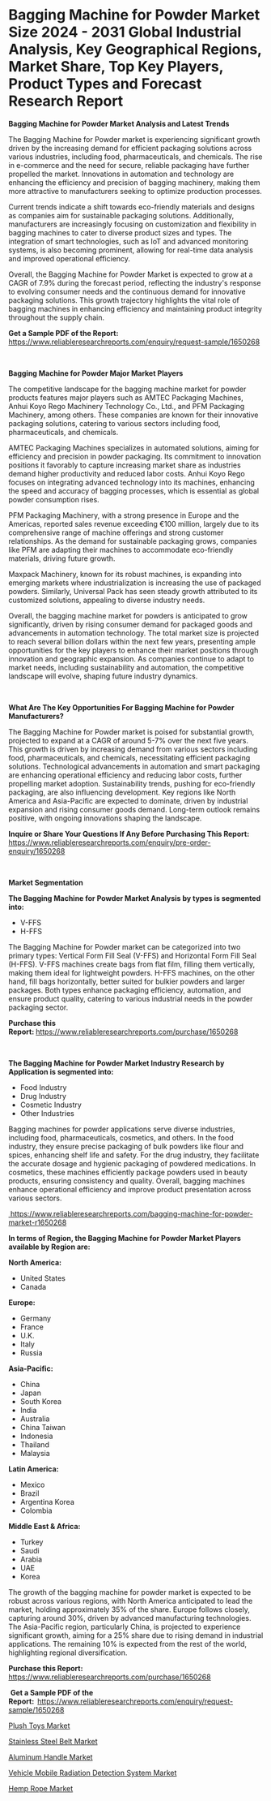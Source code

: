 <p><h1>Bagging Machine for Powder Market Size 2024 - 2031 Global Industrial Analysis, Key Geographical Regions, Market Share, Top Key Players, Product Types and Forecast Research Report</h1></p><p><strong>Bagging Machine for Powder Market Analysis and Latest Trends</strong></p>
<p><p>The Bagging Machine for Powder market is experiencing significant growth driven by the increasing demand for efficient packaging solutions across various industries, including food, pharmaceuticals, and chemicals. The rise in e-commerce and the need for secure, reliable packaging have further propelled the market. Innovations in automation and technology are enhancing the efficiency and precision of bagging machinery, making them more attractive to manufacturers seeking to optimize production processes.</p><p>Current trends indicate a shift towards eco-friendly materials and designs as companies aim for sustainable packaging solutions. Additionally, manufacturers are increasingly focusing on customization and flexibility in bagging machines to cater to diverse product sizes and types. The integration of smart technologies, such as IoT and advanced monitoring systems, is also becoming prominent, allowing for real-time data analysis and improved operational efficiency.</p><p>Overall, the Bagging Machine for Powder Market is expected to grow at a CAGR of 7.9% during the forecast period, reflecting the industry's response to evolving consumer needs and the continuous demand for innovative packaging solutions. This growth trajectory highlights the vital role of bagging machines in enhancing efficiency and maintaining product integrity throughout the supply chain.</p></p>
<p><strong>Get a Sample PDF of the Report:&nbsp;</strong> <a href="https://www.reliableresearchreports.com/enquiry/request-sample/1650268?utm_campaign=1289&utm_medium=2&utm_source=Github&utm_content=ia&utm_term=26092024&utm_id=bagging-machine-for-powder">https://www.reliableresearchreports.com/enquiry/request-sample/1650268</a></p>
<p>&nbsp;</p>
<p><strong>Bagging Machine for Powder Major Market Players</strong></p>
<p><p>The competitive landscape for the bagging machine market for powder products features major players such as AMTEC Packaging Machines, Anhui Koyo Rego Machinery Technology Co., Ltd., and PFM Packaging Machinery, among others. These companies are known for their innovative packaging solutions, catering to various sectors including food, pharmaceuticals, and chemicals.</p><p>AMTEC Packaging Machines specializes in automated solutions, aiming for efficiency and precision in powder packaging. Its commitment to innovation positions it favorably to capture increasing market share as industries demand higher productivity and reduced labor costs. Anhui Koyo Rego focuses on integrating advanced technology into its machines, enhancing the speed and accuracy of bagging processes, which is essential as global powder consumption rises.</p><p>PFM Packaging Machinery, with a strong presence in Europe and the Americas, reported sales revenue exceeding €100 million, largely due to its comprehensive range of machine offerings and strong customer relationships. As the demand for sustainable packaging grows, companies like PFM are adapting their machines to accommodate eco-friendly materials, driving future growth.</p><p>Maxpack Machinery, known for its robust machines, is expanding into emerging markets where industrialization is increasing the use of packaged powders. Similarly, Universal Pack has seen steady growth attributed to its customized solutions, appealing to diverse industry needs.</p><p>Overall, the bagging machine market for powders is anticipated to grow significantly, driven by rising consumer demand for packaged goods and advancements in automation technology. The total market size is projected to reach several billion dollars within the next few years, presenting ample opportunities for the key players to enhance their market positions through innovation and geographic expansion. As companies continue to adapt to market needs, including sustainability and automation, the competitive landscape will evolve, shaping future industry dynamics.</p></p>
<p>&nbsp;</p>
<p><strong>What Are The Key Opportunities For Bagging Machine for Powder Manufacturers?</strong></p>
<p><p>The Bagging Machine for Powder market is poised for substantial growth, projected to expand at a CAGR of around 5-7% over the next five years. This growth is driven by increasing demand from various sectors including food, pharmaceuticals, and chemicals, necessitating efficient packaging solutions. Technological advancements in automation and smart packaging are enhancing operational efficiency and reducing labor costs, further propelling market adoption. Sustainability trends, pushing for eco-friendly packaging, are also influencing development. Key regions like North America and Asia-Pacific are expected to dominate, driven by industrial expansion and rising consumer goods demand. Long-term outlook remains positive, with ongoing innovations shaping the landscape.</p></p>
<p><strong>Inquire or Share Your Questions If Any Before Purchasing This Report:</strong> <a href="https://www.reliableresearchreports.com/enquiry/pre-order-enquiry/1650268?utm_campaign=1289&utm_medium=2&utm_source=Github&utm_content=ia&utm_term=26092024&utm_id=bagging-machine-for-powder">https://www.reliableresearchreports.com/enquiry/pre-order-enquiry/1650268</a></p>
<p>&nbsp;</p>
<p><strong>Market Segmentation</strong></p>
<p><strong>The Bagging Machine for Powder Market Analysis by types is segmented into:</strong></p>
<p><ul><li>V-FFS</li><li>H-FFS</li></ul></p>
<p><p>The Bagging Machine for Powder market can be categorized into two primary types: Vertical Form Fill Seal (V-FFS) and Horizontal Form Fill Seal (H-FFS). V-FFS machines create bags from flat film, filling them vertically, making them ideal for lightweight powders. H-FFS machines, on the other hand, fill bags horizontally, better suited for bulkier powders and larger packages. Both types enhance packaging efficiency, automation, and ensure product quality, catering to various industrial needs in the powder packaging sector.</p></p>
<p><strong>Purchase this Report:&nbsp;</strong><a href="https://www.reliableresearchreports.com/purchase/1650268?utm_campaign=1289&utm_medium=2&utm_source=Github&utm_content=ia&utm_term=26092024&utm_id=bagging-machine-for-powder">https://www.reliableresearchreports.com/purchase/1650268</a></p>
<p>&nbsp;</p>
<p><strong>The Bagging Machine for Powder Market Industry Research by Application is segmented into:</strong></p>
<p><ul><li>Food Industry</li><li>Drug Industry</li><li>Cosmetic Industry</li><li>Other Industries</li></ul></p>
<p><p>Bagging machines for powder applications serve diverse industries, including food, pharmaceuticals, cosmetics, and others. In the food industry, they ensure precise packaging of bulk powders like flour and spices, enhancing shelf life and safety. For the drug industry, they facilitate the accurate dosage and hygienic packaging of powdered medications. In cosmetics, these machines efficiently package powders used in beauty products, ensuring consistency and quality. Overall, bagging machines enhance operational efficiency and improve product presentation across various sectors.</p></p>
<p><a href="https://www.reliableresearchreports.com/bagging-machine-for-powder-market-r1650268?utm_campaign=1289&utm_medium=2&utm_source=Github&utm_content=ia&utm_term=26092024&utm_id=bagging-machine-for-powder">&nbsp;https://www.reliableresearchreports.com/bagging-machine-for-powder-market-r1650268</a></p>
<p><strong>In terms of Region, the Bagging Machine for Powder Market Players available by Region are:</strong></p>
<p>
    <p> <strong> North America: </strong>
        <ul>
            <li>United States</li>
            <li>Canada</li>
        </ul>
        </p> 
    <p> <strong> Europe: </strong>
        <ul>
            <li>Germany</li>
            <li>France</li>
            <li>U.K.</li>
            <li>Italy</li>
            <li>Russia</li>
        </ul>
        </p> 
    <p> <strong> Asia-Pacific: </strong>
        <ul>
            <li>China</li>
            <li>Japan</li>
            <li>South Korea</li>
            <li>India</li>
            <li>Australia</li>
            <li>China Taiwan</li>
            <li>Indonesia</li>
            <li>Thailand</li>
            <li>Malaysia</li>
        </ul>
        </p> 
    <p> <strong> Latin America: </strong>
        <ul>
            <li>Mexico</li>
            <li>Brazil</li>
            <li>Argentina Korea</li>
            <li>Colombia</li>
        </ul>
        </p> 
    <p> <strong> Middle East & Africa: </strong>
        <ul>
            <li>Turkey</li>
            <li>Saudi</li>
            <li>Arabia</li>
            <li>UAE</li>
            <li>Korea</li>
        </ul>
    </p>
    </p>
<p><p>The growth of the bagging machine for powder market is expected to be robust across various regions, with North America anticipated to lead the market, holding approximately 35% of the share. Europe follows closely, capturing around 30%, driven by advanced manufacturing technologies. The Asia-Pacific region, particularly China, is projected to experience significant growth, aiming for a 25% share due to rising demand in industrial applications. The remaining 10% is expected from the rest of the world, highlighting regional diversification.</p></p>
<p><strong>Purchase this Report: </strong><a href="https://www.reliableresearchreports.com/purchase/1650268?utm_campaign=1289&utm_medium=2&utm_source=Github&utm_content=ia&utm_term=26092024&utm_id=bagging-machine-for-powder">https://www.reliableresearchreports.com/purchase/1650268</a></p>
<p>&nbsp;<strong>Get a Sample PDF of the Report:&nbsp;&nbsp;</strong><a href="https://www.reliableresearchreports.com/enquiry/request-sample/1650268?utm_campaign=1289&utm_medium=2&utm_source=Github&utm_content=ia&utm_term=26092024&utm_id=bagging-machine-for-powder">https://www.reliableresearchreports.com/enquiry/request-sample/1650268</a></p>
<p><strong></strong></p>
<p><p><a href="https://issuu.com/reportprime-2/docs/plush-toys-market-size-2030.pptx_95070ace7170ea?utm_campaign=1289&utm_medium=2&utm_source=Github&utm_content=ia&utm_term=26092024&utm_id=bagging-machine-for-powder">Plush Toys Market</a></p><p><a href="https://www.linkedin.com/pulse/comprehensive-analysis-global-stainless-steel-belt-market-growth-4ttzc?trackingId=tzIX0CQsTU6gySIr4Im7EA%3D%3D&utm_campaign=1289&utm_medium=2&utm_source=Github&utm_content=ia&utm_term=26092024&utm_id=bagging-machine-for-powder">Stainless Steel Belt Market</a></p><p><a href="https://www.linkedin.com/pulse/insights-aluminum-handle-market-size-which-expanding-141-cagr-7yyle?trackingId=qNfNMlDqTIOeRKgSZYsgUg%3D%3D&utm_campaign=1289&utm_medium=2&utm_source=Github&utm_content=ia&utm_term=26092024&utm_id=bagging-machine-for-powder">Aluminum Handle Market</a></p><p><a href="https://github.com/globismark/Market-Research-Report-List-5/blob/main/vehicle-mobile-radiation-detection-system-market.md?utm_campaign=1289&utm_medium=2&utm_source=Github&utm_content=ia&utm_term=26092024&utm_id=bagging-machine-for-powder">Vehicle Mobile Radiation Detection System Market</a></p><p><a href="https://issuu.com/reportprime-2/docs/hemp-rope-market-size-2030.pptx_abda6c4141a8fb?utm_campaign=1289&utm_medium=2&utm_source=Github&utm_content=ia&utm_term=26092024&utm_id=bagging-machine-for-powder">Hemp Rope Market</a></p></p>